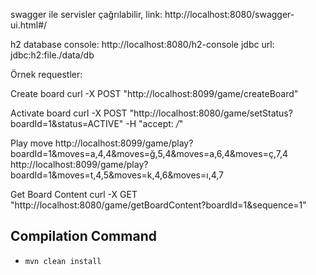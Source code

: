
swagger ile servisler çağrılabilir, link:
http://localhost:8080/swagger-ui.html#/

h2 database console:
http://localhost:8080/h2-console
jdbc url: jdbc:h2:file./data/db

Örnek requestler:

Create board
curl -X POST "http://localhost:8099/game/createBoard"

Activate board
curl -X POST "http://localhost:8080/game/setStatus?boardId=1&status=ACTIVE" -H "accept: */*"

Play move
http://localhost:8099/game/play?boardId=1&moves=a,4,4&moves=ğ,5,4&moves=a,6,4&moves=ç,7,4
http://localhost:8099/game/play?boardId=1&moves=t,4,5&moves=k,4,6&moves=ı,4,7

Get Board Content
curl -X GET "http://localhost:8080/game/getBoardContent?boardId=1&sequence=1"


## Compilation Command
- `mvn clean install`
